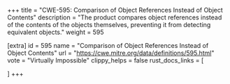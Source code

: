 +++
title = "CWE-595: Comparison of Object References Instead of Object Contents"
description	= "The product compares object references instead of the contents of the objects themselves, preventing it from detecting equivalent objects."
weight = 595

[extra]
id = 595
name = "Comparison of Object References Instead of Object Contents"
url = "https://cwe.mitre.org/data/definitions/595.html"
vote = "Virtually Impossible"
clippy_helps = false
rust_docs_links = [
	
]
+++

